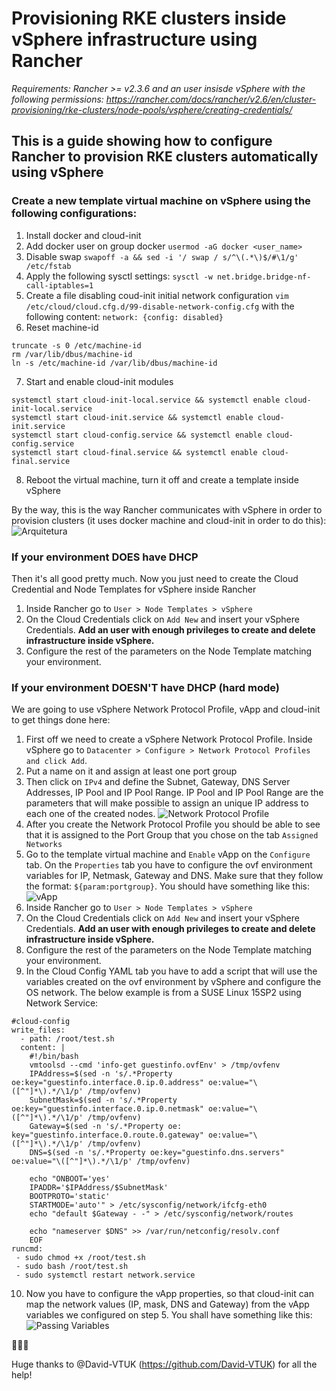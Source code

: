 # Provisioning RKE clusters inside vSphere infrastructure using Rancher
*Requirements: Rancher >= v2.3.6 and an user insisde vSphere with the following permissions: https://rancher.com/docs/rancher/v2.6/en/cluster-provisioning/rke-clusters/node-pools/vsphere/creating-credentials/*


## This is a guide showing how to configure Rancher to provision RKE clusters automatically using vSphere 

### Create a new template virtual machine on vSphere using the following configurations:
1. Install docker and cloud-init 
2. Add docker user on group docker
`usermod -aG docker <user_name>`
3. Disable swap
`swapoff -a
&& sed -i '/ swap / s/^\(.*\)$/#\1/g' /etc/fstab`
4. Apply the following sysctl settings:
`sysctl -w net.bridge.bridge-nf-call-iptables=1`
5. Create a file disabling coud-init initial network configuration
`vim /etc/cloud/cloud.cfg.d/99-disable-network-config.cfg`
  with the following content:
`network: {config: disabled}`
6. Reset machine-id
```
truncate -s 0 /etc/machine-id
rm /var/lib/dbus/machine-id
ln -s /etc/machine-id /var/lib/dbus/machine-id
```
7. Start and enable cloud-init modules
```
systemctl start cloud-init-local.service && systemctl enable cloud-init-local.service
systemctl start cloud-init.service && systemctl enable cloud-init.service
systemctl start cloud-config.service && systemctl enable cloud-config.service
systemctl start cloud-final.service && systemctl enable cloud-final.service
```
8. Reboot the virtual machine, turn it off and create a template inside vSphere


By the way, this is the way Rancher communicates with vSphere in order to provision clusters (it uses docker machine and cloud-init in order to do this):  
![Arquitetura](https://i.imgur.com/5yYbRvX.png)


### If your environment DOES have DHCP
Then it's all good pretty much. Now you just need to create the Cloud Credential and Node Templates for vSphere inside Rancher

1. Inside Rancher go to `User > Node Templates > vSphere`
2. On the Cloud Credentials click on `Add New` and insert your vSphere Credentials. **Add an user with enough privileges to create and delete infrastructure inside vSphere.**
3. Configure the rest of the parameters on the Node Template matching your environment.

### If your environment DOESN'T have DHCP (hard mode)
We are going to use vSphere Network Protocol Profile, vApp and cloud-init to get things done here:

1. First off we need to create a vSphere Network Protocol Profile. Inside vSphere go to `Datacenter > Configure > Network Protocol Profiles and click Add`.
2. Put a name on it and assign at least one port group
3. Then click on `IPv4` and define the Subnet, Gateway, DNS Server Addresses, IP Pool and IP Pool Range. IP Pool and IP Pool Range are the parameters that will make possible to assign an unique IP address to each one of the created nodes. 
![Network Protocol Profile](https://i.imgur.com/BmyLC7M.png)
4. After you create the Network Protocol Profile you should be able to see that it is assigned to the Port Group that you chose on the tab `Assigned Networks`
5. Go to the template virtual machine and `Enable` vApp on the `Configure` tab. On the `Properties` tab you have to configure the ovf environment variables for IP, Netmask, Gateway and DNS. Make sure that they follow the format: `${param:portgroup}`. You should have something like this:
![vApp](https://i.imgur.com/WI70OJi.png) 
6. Inside Rancher go to `User > Node Templates > vSphere`
7. On the Cloud Credentials click on `Add New` and insert your vSphere Credentials. **Add an user with enough privileges to create and delete infrastructure inside vSphere.**
8. Configure the rest of the parameters on the Node Template matching your environment.
9. In the Cloud Config YAML tab you have to add a script that will use the variables created on the ovf environment by vSphere and configure the OS network. The below example is from a SUSE Linux 15SP2 using Network Service:
```
#cloud-config
write_files: 
  - path: /root/test.sh
  content: | 
    #!/bin/bash 
    vmtoolsd --cmd 'info-get guestinfo.ovfEnv' > /tmp/ovfenv 
    IPAddress=$(sed -n 's/.*Property oe:key="guestinfo.interface.0.ip.0.address" oe:value="\([^"]*\).*/\1/p' /tmp/ovfenv) 
    SubnetMask=$(sed -n 's/.*Property oe:key="guestinfo.interface.0.ip.0.netmask" oe:value="\([^"]*\).*/\1/p' /tmp/ovfenv) 
    Gateway=$(sed -n 's/.*Property oe: key="guestinfo.interface.0.route.0.gateway" oe:value="\([^"]*\).*/\1/p' /tmp/ovfenv) 
    DNS=$(sed -n 's/.*Property oe:key="guestinfo.dns.servers" oe:value="\([^"]*\).*/\1/p' /tmp/ovfenv) 
 
    echo "ONBOOT='yes'
    IPADDR='$IPAddress/$SubnetMask'
    BOOTPROTO='static'
    STARTMODE='auto'" > /etc/sysconfig/network/ifcfg-eth0
    echo "default $Gateway - -" > /etc/sysconfig/network/routes
    
    echo "nameserver $DNS" >> /var/run/netconfig/resolv.conf
    EOF
runcmd: 
 - sudo chmod +x /root/test.sh 
 - sudo bash /root/test.sh 
 - sudo systemctl restart network.service
```
10. Now you have to configure the vApp properties, so that cloud-init can map the network values (IP, mask, DNS and Gateway) from the vApp variables we configured on step 5. You shall have something like this:
![Passing Variables](https://i.imgur.com/9XI5v6C.png)

🎉🎉🎉

Huge thanks to @David-VTUK (https://github.com/David-VTUK) for all the help!

